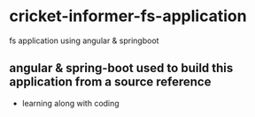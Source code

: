 # cricket-informer-fs-application
fs application using angular &amp; springboot

## angular &amp; spring-boot used to build this application from a source reference
- learning along with coding